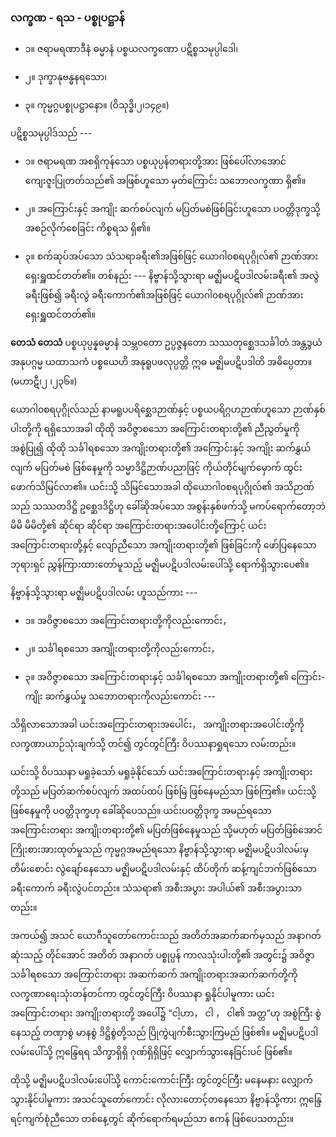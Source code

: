### လက္ခဏ - ရသ - ပစ္စုပဋ္ဌာန်

- ၁။ ဇရာမရဏာဒီနံ ဓမ္မာနံ ပစ္စယလက္ခဏော ပဋိစ္စသမုပ္ပါဒေါ၊

- ၂။ ဒုက္ခာနုဗန္ဓနရသော၊

- ၃။ ကုမ္မဂ္ဂပစ္စုပဋ္ဌာနော။ (ဝိသုဒ္ဓိ၊၂၊၁၄၉။)

ပဋိစ္စသမုပ္ပါဒ်သည် ---

- ၁။ ဇရာမရဏ အစရှိကုန်သော ပစ္စယုပ္ပန်တရားတို့အား ဖြစ်ပေါ်လာအောင် ကျေးဇူးပြုတတ်သည်၏ အဖြစ်ဟူသော မှတ်ကြောင်း သဘောလက္ခဏာ ရှိ၏။

- ၂။ အကြောင်းနှင့် အကျိုး ဆက်စပ်လျက် မပြတ်မစဲဖြစ်ခြင်းဟူသော ပဝတ္တိဒုက္ခသို့ အစဉ်လိုက်စေခြင်း ကိစ္စရသ ရှိ၏။

- ၃။ စက်ဆုပ်အပ်သော သံသရာခရီး၏အဖြစ်ဖြင့် ယောဂါ၀စရပုဂ္ဂိုလ်၏ ဉာဏ်အား ရှေးရှူထင်တတ်၏။ 
တစ်နည်း --- နိဗ္ဗာန်သို့သွားရာ မဇ္ဈိမပဋိပဒါလမ်းခရီး၏ အလွဲခရီးဖြစ်၍ ခရီးလွဲ ခရီးကောက်၏အဖြစ်ဖြင့် ယောဂါ၀စရပုဂ္ဂိုလ်၏ ဉာဏ်အား ရှေးရှူထင်တတ်၏။

**တေသံ တေသံ** ပစ္စယုပ္ပန္နဓမ္မာနံ သမ္ဘ၀တော ဥပ္ပဇ္ဇနတော သဿတုစ္ဆေဒသင်္ခါတံ အန္တဒွယံ အနုပဂ္ဂမ္မ ယထာသကံ ပစ္စယေဟိ အနုရူပဖလုပ္ပတ္တိ ဣဓ မဇ္ဈိမပဋိပဒါတိ အဓိပ္ပေတာ။ (မဟာဋီ၊၂ ၊၂၃၆။)

ယောဂါ၀စရပုဂ္ဂိုလ်သည် နာမရူပပရိစ္ဆေဒဉာဏ်နှင့် ပစ္စယပရိဂ္ဂဟဉာဏ်ဟူသော ဉာဏ်နှစ်ပါးတို့ကို ရရှိသောအခါ ထိုထို အဝိဇ္ဇာစသော အကြောင်းတရားတို့၏ ညီညွတ်မှုကို အစွဲပြု၍ ထိုထို သင်္ခါရစသော အကျိုးတရားတို့၏ အကြောင်းနှင့် အကျိုး ဆက်နွှယ်လျက် မပြတ်မစဲ ဖြစ်နေမှုကို သမ္မာဒိဋ္ဌိဉာဏ်ပညာဖြင့် ကိုယ်တိုင်မျက်မှောက် ထွင်းဖောက်သိမြင်လာ၏။ 
ယင်းသို့ သိမြင်သောအခါ ထိုယောဂါ၀စရပုဂ္ဂိုလ်၏ အသိဉာဏ်သည် သဿတဒိဋ္ဌိ ဥစ္ဆေဒဒိဋ္ဌိဟု ခေါ်ဆိုအပ်သော အစွန်းနှစ်ဖက်သို့ မကပ်ရောက်တော့ဘဲ မိမိ မိမိတို့၏ ဆိုင်ရာ ဆိုင်ရာ အကြောင်းတရားအပေါင်းတို့ကြောင့် ယင်းအကြောင်းတရားတို့နှင့် လျော်ညီသော အကျိုးတရားတို့၏ ဖြစ်ခြင်းကို ဖော်ပြနေသော ဘုရားရှင် ညွှန်ကြားထားတော်မူသည့် မဇ္ဈိမပဋိပဒါလမ်းပေါ်သို့ ရောက်ရှိသွားပေ၏။

နိဗ္ဗာန်သို့သွားရာ မဇ္ဈိမပဋိပဒါလမ်း ဟူသည်ကား ---

- ၁။ အဝိဇ္ဇာစသော အကြောင်းတရားတို့ကိုလည်းကောင်း，

- ၂။ သင်္ခါရစသော အကျိုးတရားတို့ကိုလည်းကောင်း，

- ၃။ အဝိဇ္ဇာစသော အကြောင်းတရားနှင့် သင်္ခါရစသော အကျိုးတရားတို့၏ ကြောင်း-ကျိုး ဆက်နွှယ်မှု သဘောတရားကိုလည်းကောင်း ---

သိရှိလာသောအခါ ယင်းအကြောင်းတရားအပေါင်း， အကျိုးတရားအပေါင်းတို့ကို လက္ခဏာယာဉ်သုံးချက်သို့ တင်၍ တွင်တွင်ကြီး ဝိပဿနာရှုရသော လမ်းတည်း။

ယင်းသို့ ဝိပဿနာ မရှုခဲ့သော် မရှုခဲ့နိုင်သော် ယင်းအကြောင်းတရားနှင့် အကျိုးတရားတို့သည် မပြတ်ဆက်စပ်လျက် အထပ်ထပ် ဖြစ်မြဲ ဖြစ်နေမည်သာ ဖြစ်ကြ၏။ 
ယင်းသို့ ဖြစ်နေမှုကို ပဝတ္တိဒုက္ခဟု ခေါ်ဆိုပေသည်။
ယင်းပဝတ္တိဒုက္ခ အမည်ရသော အကြောင်းတရား အကျိုးတရားတို့၏ မပြတ်ဖြစ်နေမှုသည် သို့မဟုတ် မပြတ်ဖြစ်အောင် ကြိုးစားအားထုတ်မှုသည် ကုမ္မဂ္ဂအမည်ရသော နိဗ္ဗာန်သို့သွားရာ မဇ္ဈိမပဋိပဒါလမ်းမှ တိမ်းစောင်း လွဲချော်နေသော မဇ္ဈိမပဋိပဒါလမ်းနှင့် ထိပ်တိုက် ဆန့်ကျင်ဘက်ဖြစ်သော ခရီးကောက် ခရီးလွဲပင်တည်း။
သံသရာ၏ အစီးအပွား အပါယ်၏ အစီးအပွားသာတည်း။

အကယ်၍ အသင် ယောဂီသူတော်ကောင်းသည် အတိတ်အဆက်ဆက်မှသည် အနာဂတ်ဆုံးသည့် တိုင်အောင် အတိတ် အနာဂတ် ပစ္စုပ္ပန် ကာလသုံးပါးတို့၏ အတွင်း၌ အဝိဇ္ဇာ သင်္ခါရစသော အကြောင်းတရား အဆက်ဆက် အကျိုးတရားအဆက်ဆက်တို့ကို လက္ခဏာရေးသုံးတန်တင်ကာ တွင်တွင်ကြီး ဝိပဿနာ ရှုနိုင်ပါမူကား ယင်းအကြောင်းတရား အကျိုးတရားတို့ အပေါ်၌ “ငါ့ဟာ， ငါ ， ငါ၏ အတ္တ”ဟု အစွဲကြီး စွဲနေသည့် တဏှာစွဲ မာနစွဲ ဒိဋ္ဌိစွဲတို့သည် ပြိုကွဲပျက်စီးသွားကြမည် ဖြစ်၏။ 
မဇ္ဈိမပဋိပဒါလမ်းပေါ်သို့ ဣန္ဒြေရရ သိက္ခာရှိရှိ ဂုဏ်ရှိရှိဖြင့် လျှောက်သွားနေခြင်းပင် ဖြစ်၏။

ထိုသို့ မဇ္ဈိမပဋိပဒါလမ်းပေါ်သို့ ကောင်းကောင်းကြီး တွင်တွင်ကြီး မနေမနား လျှောက်သွားနိုင်ပါမူကား အသင်သူတော်ကောင်း လိုလားတောင့်တနေသော နိဗ္ဗာန်သို့ကား ဣန္ဒြေ ရင့်ကျက်စုံညီသော တစ်နေ့တွင် ဆိုက်ရောက်ရမည်သာ ဧကန် ဖြစ်ပေသတည်း။